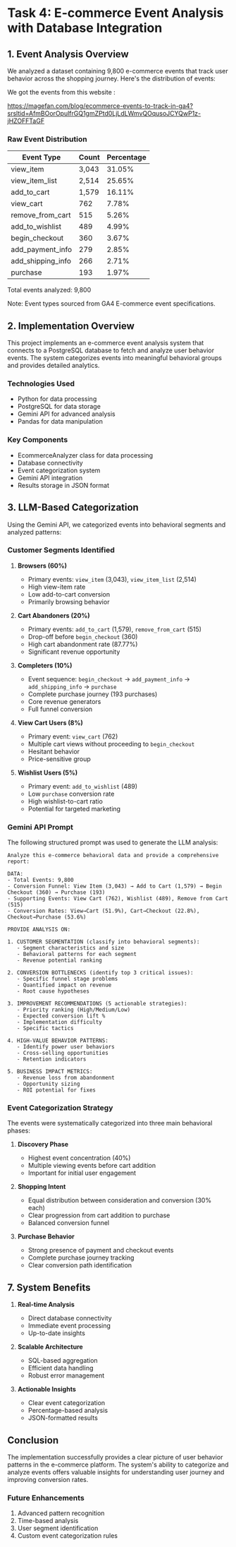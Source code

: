 # Task 4: E-commerce Event Analysis with Database Integration

## 1. Event Analysis Overview

We analyzed a dataset containing 9,800 e-commerce events that track user behavior across the shopping journey. Here's the distribution of events:

We got the events from this website : 

https://magefan.com/blog/ecommerce-events-to-track-in-ga4?srsltid=AfmBOorOpulfrGQ1gmZPtd0LjLdLWmvQOqusoJCYQwP1z-jHZOFFTaGF

### Raw Event Distribution
| Event Type          | Count | Percentage |
|---------------------|-------|------------|
| view_item          | 3,043 | 31.05% |
| view_item_list     | 2,514 | 25.65% |
| add_to_cart        | 1,579 | 16.11% |
| view_cart          | 762  | 7.78%  |
| remove_from_cart   | 515  | 5.26%  |
| add_to_wishlist    | 489  | 4.99%  |
| begin_checkout     | 360  | 3.67%  |
| add_payment_info   | 279  | 2.85%  |
| add_shipping_info  | 266  | 2.71%  |
| purchase           | 193  | 1.97%  |

Total events analyzed: 9,800

Note: Event types sourced from GA4 E-commerce event specifications.

## 2. Implementation Overview

This project implements an e-commerce event analysis system that connects to a PostgreSQL database to fetch and analyze user behavior events. The system categorizes events into meaningful behavioral groups and provides detailed analytics.

### Technologies Used
- Python for data processing
- PostgreSQL for data storage
- Gemini API for advanced analysis
- Pandas for data manipulation

### Key Components
- EcommerceAnalyzer class for data processing
- Database connectivity
- Event categorization system
- Gemini API integration
- Results storage in JSON format

## 3. LLM-Based Categorization

Using the Gemini API, we categorized events into behavioral segments and analyzed patterns:

### Customer Segments Identified

1. **Browsers (60%)**
   - Primary events: `view_item` (3,043), `view_item_list` (2,514)
   - High view-item rate
   - Low add-to-cart conversion
   - Primarily browsing behavior

2. **Cart Abandoners (20%)**
   - Primary events: `add_to_cart` (1,579), `remove_from_cart` (515)
   - Drop-off before `begin_checkout` (360)
   - High cart abandonment rate (87.77%)
   - Significant revenue opportunity

3. **Completers (10%)**
   - Event sequence: `begin_checkout` → `add_payment_info` → `add_shipping_info` → `purchase`
   - Complete purchase journey (193 purchases)
   - Core revenue generators
   - Full funnel conversion

4. **View Cart Users (8%)**
   - Primary event: `view_cart` (762)
   - Multiple cart views without proceeding to `begin_checkout`
   - Hesitant behavior
   - Price-sensitive group

5. **Wishlist Users (5%)**
   - Primary event: `add_to_wishlist` (489)
   - Low `purchase` conversion rate
   - High wishlist-to-cart ratio
   - Potential for targeted marketing

### Gemini API Prompt
The following structured prompt was used to generate the LLM analysis:

```text
Analyze this e-commerce behavioral data and provide a comprehensive report:

DATA:
- Total Events: 9,800
- Conversion Funnel: View Item (3,043) → Add to Cart (1,579) → Begin Checkout (360) → Purchase (193)
- Supporting Events: View Cart (762), Wishlist (489), Remove from Cart (515)
- Conversion Rates: View→Cart (51.9%), Cart→Checkout (22.8%), Checkout→Purchase (53.6%)

PROVIDE ANALYSIS ON:

1. CUSTOMER SEGMENTATION (classify into behavioral segments):
   - Segment characteristics and size
   - Behavioral patterns for each segment
   - Revenue potential ranking

2. CONVERSION BOTTLENECKS (identify top 3 critical issues):
   - Specific funnel stage problems
   - Quantified impact on revenue
   - Root cause hypotheses

3. IMPROVEMENT RECOMMENDATIONS (5 actionable strategies):
   - Priority ranking (High/Medium/Low)
   - Expected conversion lift %
   - Implementation difficulty
   - Specific tactics

4. HIGH-VALUE BEHAVIOR PATTERNS:
   - Identify power user behaviors
   - Cross-selling opportunities
   - Retention indicators

5. BUSINESS IMPACT METRICS:
   - Revenue loss from abandonment
   - Opportunity sizing
   - ROI potential for fixes
```

### Event Categorization Strategy
The events were systematically categorized into three main behavioral phases:

1. **Discovery Phase**
   - Highest event concentration (40%)
   - Multiple viewing events before cart addition
   - Important for initial user engagement

2. **Shopping Intent**
   - Equal distribution between consideration and conversion (30% each)
   - Clear progression from cart addition to purchase
   - Balanced conversion funnel

3. **Purchase Behavior**
   - Strong presence of payment and checkout events
   - Complete purchase journey tracking
   - Clear conversion path identification

## 7. System Benefits

1. **Real-time Analysis**
   - Direct database connectivity
   - Immediate event processing
   - Up-to-date insights

2. **Scalable Architecture**
   - SQL-based aggregation
   - Efficient data handling
   - Robust error management

3. **Actionable Insights**
   - Clear event categorization
   - Percentage-based analysis
   - JSON-formatted results

## Conclusion

The implementation successfully provides a clear picture of user behavior patterns in the e-commerce platform. The system's ability to categorize and analyze events offers valuable insights for understanding user journey and improving conversion rates.

### Future Enhancements
1. Advanced pattern recognition
2. Time-based analysis
3. User segment identification
4. Custom event categorization rules

